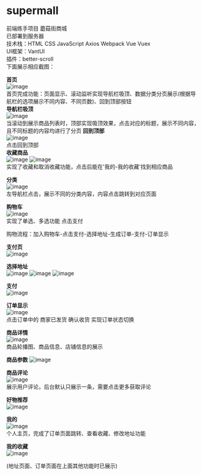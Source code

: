 # supermall
前端练手项目 蘑菇街商城  
已部署到服务器  
技术栈：HTML CSS JavaScript Axios Webpack Vue Vuex  
UI框架：VantUI  
插件：better-scroll  
下面展示相应截图：   
    
    
      
**首页**  
![image](https://user-images.githubusercontent.com/71443910/129476954-1eeee2f7-d277-42a1-8bbd-3bae217bcf37.png)  
首页完成功能：页面显示、滚动监听实现导航栏吸顶、数据分类分页展示(根据导航栏的选项展示不同内容、不同页数)、回到顶部按钮  
    **导航栏吸顶**  
    ![image](https://user-images.githubusercontent.com/71443910/129477345-0e7737b5-73ab-4c1c-9910-fdd14928d103.png)  
    当滚动到展示商品列表时，顶部实现吸顶效果，点击对应的标题，展示不同内容，且不同标题的内容均进行了分页
    **回到顶部**  
    ![image](https://user-images.githubusercontent.com/71443910/129477381-f62119e5-adee-40e1-aa81-a816bdd5a7e3.png)  
    点击回到顶部  
    **收藏商品**  
    ![image](https://user-images.githubusercontent.com/71443910/129477525-ec67fc72-25d5-41a5-9113-82c91837458b.png)
    ![image](https://user-images.githubusercontent.com/71443910/129477534-03527d9b-4d0a-42de-9277-a77a921994b2.png)  
    实现了收藏和取消收藏功能，点击后能在'我的-我的收藏'找到相应商品  
  
   
  
**分类**  
![image](https://user-images.githubusercontent.com/71443910/129477577-8d446f19-b4ab-4c12-b796-4b9692736dec.png)  
左导航栏点击，展示不同的分类内容，内容点击跳转到对应页面  
    
  
  
**购物车**  
![image](https://user-images.githubusercontent.com/71443910/129477998-c732b6aa-e91d-4d2b-8844-5a57fa5a68b6.png)  
实现了单选、多选功能 点击支付  
  
  
   购物流程：加入购物车-点击支付-选择地址-生成订单-支付-订单显示  
      
   **支付页**  
   ![image](https://user-images.githubusercontent.com/71443910/129478130-74c110e1-a324-40f2-b30f-c2dc6eacd6cd.png)  
      
         
   **选择地址**   
   ![image](https://user-images.githubusercontent.com/71443910/129478144-e0cfe093-b1cb-4ab2-9b7f-826bc9e77db4.png)
   ![image](https://user-images.githubusercontent.com/71443910/129478165-e6f916e1-9191-46e6-99f0-ca4bb7dae8ce.png)
   ![image](https://user-images.githubusercontent.com/71443910/129478195-d82e0696-92bb-4824-9fa3-79cb77266a9c.png)  
      
         
   **支付**  
   ![image](https://user-images.githubusercontent.com/71443910/129478271-8f2f2a18-1b51-4e6b-a592-81c24bb06bba.png)  
      
      
   **订单显示**  
   ![image](https://user-images.githubusercontent.com/71443910/129478302-41dc8049-e69a-4504-8575-9cf519f6c508.png)  
   点击订单中的 商家已发货 确认收货 实现订单状态切换  
     
     
     
**商品详情**   
![image](https://user-images.githubusercontent.com/71443910/129478468-0108d75a-4df1-4c54-aeea-10f154d896a2.png)   
商品轮播图、商品信息、店铺信息的展示  
   
   
   **商品参数**
   ![image](https://user-images.githubusercontent.com/71443910/129478499-1abf9309-523b-4ef3-8e5d-62fec20fbe09.png)  
     
      
   **商品评论**   
   ![image](https://user-images.githubusercontent.com/71443910/129478594-107ada7a-2396-496c-8de0-366ac4018f23.png)  
    展示用户评论，后台默认只展示一条，需要点击更多获取评论  
      
       
   **好物推荐**  
   ![image](https://user-images.githubusercontent.com/71443910/129478609-a6f4d377-e98e-4cb1-a913-f90ac5454e35.png)  
    

      
       
**我的**   
![image](https://user-images.githubusercontent.com/71443910/129478354-45391367-2465-4600-923b-dcb14fd5c764.png)  
个人主页，完成了订单页面跳转、查看收藏、修改地址功能  
    
      
  **我的收藏**  
  ![image](https://user-images.githubusercontent.com/71443910/129478396-17035f03-ae5d-43fb-8315-e7cf9357dbab.png)  
  
   (地址页面、订单页面在上面其他功能时已展示)






   






